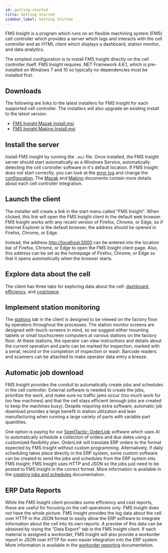 ```yaml
---
id: getting-started
title: Getting Started
sidebar_label: Getting Started
---
```


FMS Insight is a program which runs on an flexible machining system (FMS)
cell controller which provides a server which logs and interacts with the cell
controller and an HTML client which displays a dashboard, station monitor, and
data analytics.

The simplest configuration is to install FMS Insight directly on the cell
controller itself. FMS Insight requires .NET Framework
4.6.1, which is pre-installed on Windows 7 and 10 so typically no dependencies
must be installed first.

## Downloads

The following are links to the latest installers for FMS Insight for each supported cell controller.
The installers will also upgrade an existing install to the latest version.

* [FMS Insight Mazak Install.msi](https://seedtactics-downloads.s3.amazonaws.com/installers/fms-insight/FMS%20Insight%20Mazak%20Install.msi)
* [FMS Insight Makino Install.msi](https://seedtactics-downloads.s3.amazonaws.com/installers/fms-insight/FMS%20Insight%20Makino%20Install.msi)

## Install the server

Install FMS Insight by running the `.msi` file. Once installed, the FMS
Insight server should start automatically as a Windows Service, automatically
detecting the cell controller software in it's default location. If FMS
Insight does not start correctly, you can look at the [error
log](server-errors.md) and change the [configuration](server-config.md). The
[Mazak](mazak.md) and [Makino](makino.md) documents contain more details
about each cell controller integration.

## Launch the client

The installer will create a link in the start menu called "FMS Insight". When
clicked, this link will open the FMS Insight client in the default web
browser. FMS Insight works with any recent version of Firefox, Chrome, or
Edge, so if Internet Explorer is the default browser, the address should be
opened in Firefox, Chrome, or Edge.

Instead, the address [http://localhost:5000](http://localhost:5000) can be
entered into the location bar of Firefox, Chrome, or Edge to open the FMS
Insight client page. Also, this address can be set as the homepage of
Firefox, Chrome, or Edge so that it opens automatically when the browser
starts.

## Explore data about the cell

The client has three tabs for exploring data about the cell:
[dashboard](client-dashboard.md), [efficiency](client-efficiency.md), and
[cost/piece](client-cost-per-piece.md).

## Implement station monitoring

The [stations](client-stations.md) tab in the client is designed to be viewed
on the factory floor by operators throughout the processes. The station
monitor screens are designed with touch-screens in mind, so we suggest either
mounting tablets or small touchscreen computers at various stations on the
factory floor. At these stations, the operator can view instructions and
details about the current operation and parts can be marked for inspection,
marked with a serial, record or the completion of inspection or wash.  Barcode
readers and scanners can be attached to make operator data entry a breeze.

## Automatic job download

FMS Insight provides the conduit to automatically create jobs and schedules
in the cell controller. External software is needed to create the jobs,
prioritize the work, and make sure no traffic jams occur (too much work for
too few machines) and that the cell stays efficient (enough jobs are created
to keep the machines busy). Despite requiring extra software, automatic job
download provides a large benefit in station utilization and lean
manufacturing when running a large variety of parts with variable part
quantities.

One option is paying for our [SeedTactic:
OrderLink](https://www.seedtactics.com/products/seedtactic-orderlink)
software which uses AI to automatically schedule a collection of orders and
due dates using a customized flexibility plan. *OrderLink* will translate ERP
orders to the format expected by FMS Insight without custom programming.
Alternatively, if daily scheduling takes place directly in the ERP system,
some custom software can be created to send the jobs and schedules from the
ERP system into FMS Insight; FMS Insight uses HTTP and JSON so the jobs just
need to be posted to FMS Insight in the correct format. More information is
available in the [creating jobs and schedules](creating-jobs.md)
documentation.

## ERP Data Reports

While the FMS Insight client provides some efficiency and cost reports, these
are useful for focusing on the cell operations only. FMS Insight does not
have the whole picture. FMS Insight provides the log data about the cell over
HTTP in the JSON format to easily allow the ERP software to integrate
information about the cell into its own reports. A preview of this data can
be obtained by vising the "Data Export" tab in the FMS Insight client. If
each material is assigned a workorder, FMS Insight will also provide a
workorder report in JSON over HTTP for even easier integration into the ERP
system. More information is available in the [workorder
reporting](workorder-report.md) documentation.

